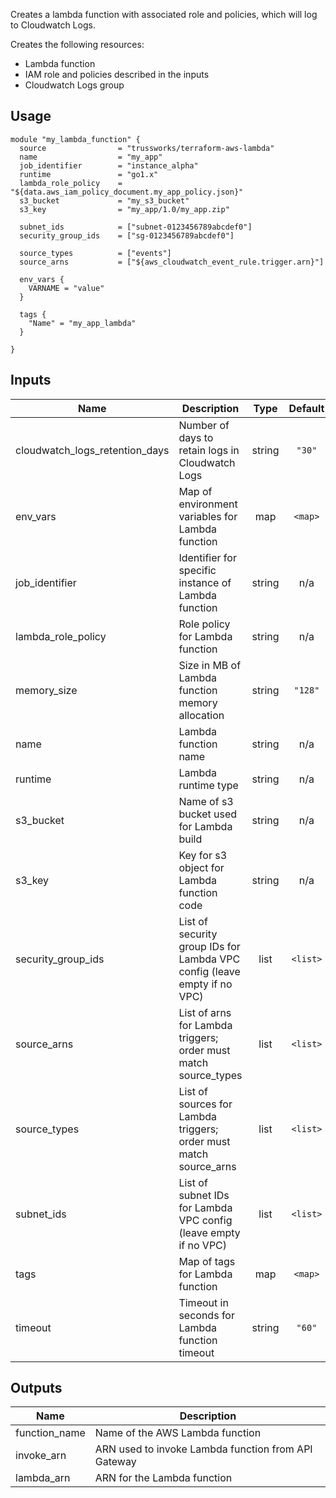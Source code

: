 <!-- BEGINNING OF PRE-COMMIT-TERRAFORM DOCS HOOK -->
Creates a lambda function with associated role and policies, which
will log to Cloudwatch Logs.

Creates the following resources:

* Lambda function
* IAM role and policies described in the inputs
* Cloudwatch Logs group

## Usage

```hcl
module "my_lambda_function" {
  source                = "trussworks/terraform-aws-lambda"
  name                  = "my_app"
  job_identifier        = "instance_alpha"
  runtime               = "go1.x"
  lambda_role_policy    = "${data.aws_iam_policy_document.my_app_policy.json}"
  s3_bucket             = "my_s3_bucket"
  s3_key                = "my_app/1.0/my_app.zip"

  subnet_ids            = ["subnet-0123456789abcdef0"]
  security_group_ids    = ["sg-0123456789abcdef0"]

  source_types          = ["events"]
  source_arns           = ["${aws_cloudwatch_event_rule.trigger.arn}"]

  env_vars {
    VARNAME = "value"
  }

  tags {
    "Name" = "my_app_lambda"
  }

}
```

## Inputs

| Name | Description | Type | Default | Required |
|------|-------------|:----:|:-----:|:-----:|
| cloudwatch\_logs\_retention\_days | Number of days to retain logs in Cloudwatch Logs | string | `"30"` | no |
| env\_vars | Map of environment variables for Lambda function | map | `<map>` | no |
| job\_identifier | Identifier for specific instance of Lambda function | string | n/a | yes |
| lambda\_role\_policy | Role policy for Lambda function | string | n/a | yes |
| memory\_size | Size in MB of Lambda function memory allocation | string | `"128"` | no |
| name | Lambda function name | string | n/a | yes |
| runtime | Lambda runtime type | string | n/a | yes |
| s3\_bucket | Name of s3 bucket used for Lambda build | string | n/a | yes |
| s3\_key | Key for s3 object for Lambda function code | string | n/a | yes |
| security\_group\_ids | List of security group IDs for Lambda VPC config (leave empty if no VPC) | list | `<list>` | no |
| source\_arns | List of arns for Lambda triggers; order must match source_types | list | `<list>` | no |
| source\_types | List of sources for Lambda triggers; order must match source_arns | list | `<list>` | no |
| subnet\_ids | List of subnet IDs for Lambda VPC config (leave empty if no VPC) | list | `<list>` | no |
| tags | Map of tags for Lambda function | map | `<map>` | no |
| timeout | Timeout in seconds for Lambda function timeout | string | `"60"` | no |

## Outputs

| Name | Description |
|------|-------------|
| function\_name | Name of the AWS Lambda function |
| invoke\_arn | ARN used to invoke Lambda function from API Gateway |
| lambda\_arn | ARN for the Lambda function |

<!-- END OF PRE-COMMIT-TERRAFORM DOCS HOOK -->
